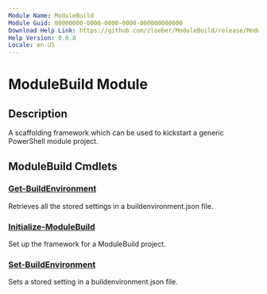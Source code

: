 ```yaml
---
Module Name: ModuleBuild
Module Guid: 00000000-0000-0000-0000-000000000000
Download Help Link: https://github.com/zloeber/ModuleBuild/release/ModuleBuild/docs/ModuleBuild.md
Help Version: 0.0.8
Locale: en-US
---
```


# ModuleBuild Module
## Description
A scaffolding framework which can be used to kickstart a generic PowerShell module project.

## ModuleBuild Cmdlets
### [Get-BuildEnvironment](Get-BuildEnvironment.md)
Retrieves all the stored settings in a buildenvironment.json file.

### [Initialize-ModuleBuild](Initialize-ModuleBuild.md)
Set up the framework for a ModuleBuild project.

### [Set-BuildEnvironment](Set-BuildEnvironment.md)
Sets a stored setting in a buildenvironment.json file.



